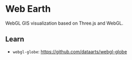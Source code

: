 # Web Earth
WebGL GIS visualization based on Three.js and WebGL.

## Learn
* `webgl-globe`: https://github.com/dataarts/webgl-globe